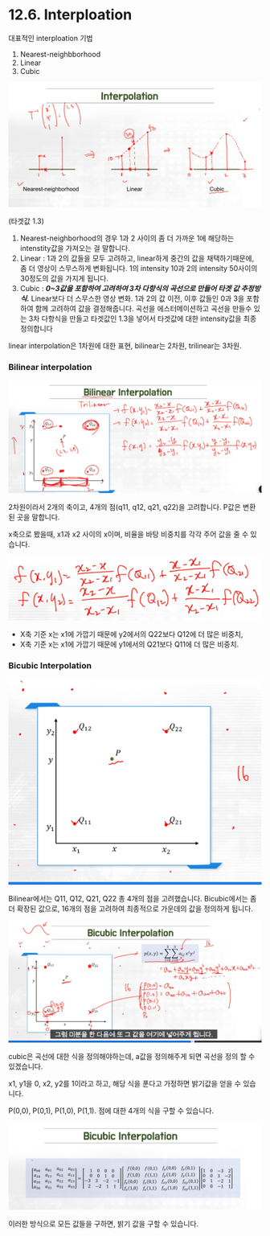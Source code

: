# 12.6. Interploation

대표적인 interploation 기법

1. Nearest-neighbborhood
2. Linear
3. Cubic

![스크린샷 2025-06-28 21.41.00.png](/assets/의료인공지능/12_6_Interploation/image_1.png)

(타겟값 1.3)

1. Nearest-neighborhood의 경우 1과 2 사이의 좀 더 가까운 1에 해당하는 intenstity값을 가져오는 걸 말합니다.
2. Linear : 1과 2의 값들을  모두 고려하고, linear하게 중간의 값을 채택하기때문에, 좀 더 영상이 스무스하게 변화됩니다. 1의 intensity 10과 2의 intensity 50사이의 30정도의 값을 가지게 됩니다.
3. Cubic : ***0~3값을 포함하여 고려하여 3차 다항식의 곡선으로 만들어 타겟 값 추정방식.*** 
Linear보다 더 스무스한 영상 변화. 1과 2의 값 이전, 이후 값들인 0과 3을 포함하여 함께 고려하여 값을 결정해줍니다. 곡선을 에스터메이션하고 곡선을 만들수 있는 3차 다항식을 만들고 타겟값인 1.3을 넣어서 타겟값에 대한 intensity값을 최종 정의합니다

linear interpolation은 1차원에 대한 표현, bilinear는 2차원, trilinear는 3차원.

### Bilinear interpolation

![스크린샷 2025-06-28 22.13.50.png](/assets/의료인공지능/12_6_Interploation/image_3.png)

2차원이라서 2개의 축이고, 4개의 점(q11, q12, q21, q22)을 고려합니다. P값은 변환된 곳을 말합니다.

x축으로 봤을때, x1과 x2 사이의 x이며, 비율을 바탕 비중치를 각각 주어 값을 줄 수 있습니다.

![스크린샷 2025-06-28 22.10.06.png](/assets/의료인공지능/12_6_Interploation/image_2.png)

- X축 기준 x는 x1에 가깝기 때문에 y2에서의 Q22보다 Q12에 더 많은 비중치,
- X축 기준 x는 x1에 가깝기 때문에 y1에서의 Q21보다 Q11에 더 많은 비중치.

### Bicubic Interpolation

![스크린샷 2025-06-28 22.14.53.png](/assets/의료인공지능/12_6_Interploation/image_4.png)

Bilinear에서는 Q11, Q12, Q21, Q22 총 4개의 점을 고려했습니다. Bicubic에서는 좀 더 확장된 값으로, 16개의 점을 고려하여 최종적으로 가운데의 값을 정의하게 됩니다.  

![스크린샷 2025-06-28 23.01.34.png](/assets/의료인공지능/12_6_Interploation/image_5.png)

cubic은 곡선에 대한 식을 정의해야하는데, a값을 정의해주게 되면 곡선을 정의 할 수 있겠습니다.

x1, y1을 0, x2, y2를 1이라고 하고, 해당 식을 푼다고 가정하면 밝기값을 얻을 수 있습니다.

P(0,0), P(0,1), P(1,0), P(1,1). 점에 대한 4개의 식을 구할 수 있습니다.

![스크린샷 2025-06-28 23.05.35.png](/assets/의료인공지능/12_6_Interploation/image_6.png)

이러한 방식으로 모든 값들을 구하면, 밝기 값을 구할 수 있습니다.